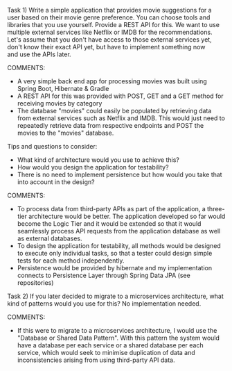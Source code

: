 Task 1) Write a simple application that provides movie suggestions for a user based on their movie genre preference. You can choose tools and libraries that you use yourself. Provide a REST API for this. We want to use multiple external services like Netflix or IMDB for the recommendations. Let's assume that you don't have access to those external services yet, don't know their exact API yet, but have to implement something now and use the APIs later.

COMMENTS: 
- A very simple back end app for processing movies was built using Spring Boot, Hibernate & Gradle
- A REST API for this was provided with POST, GET and a GET method for receiving movies by category
- The database "movies" could easily be populated by retrieving data from external services such as Netflix and IMDB. This would just need to repeatedly retrieve data from respective endpoints and POST the movies to the "movies" database.

Tips and questions to consider:
- What kind of architecture would you use to achieve this?
- How would you design the application for testability?
- There is no need to implement persistence but how would you take that into account in the design?

COMMENTS:
- To process data from third-party APIs as part of the application, a three-tier architecture would be better. The application developed so far would become the Logic Tier and it would be extended so that it would seamlessly process API requests from the application database as well as external databases.
- To design the application for testability, all methods would be designed to execute only individual tasks, so that a tester could design simple tests for each method independently. 
- Persistence would be provided by hibernate and my implementation connects to Persistence Layer through Spring Data JPA (see repositories)

Task 2) If you later decided to migrate to a microservices architecture, what kind of patterns would you use for this? No implementation needed.

COMMENTS:
- If this were to migrate to a microservices architecture, I would use the "Database or Shared Data Pattern". With this pattern the system would have a database per each service or a shared database per each service, which would seek to minimise duplication of data and inconsistencies arising from using third-party API data.
